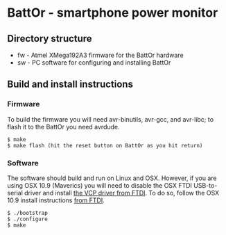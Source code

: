 # BattOr - smartphone power monitor

## Directory structure

* fw - Atmel XMega192A3 firmware for the BattOr hardware
* sw - PC software for configuring and installing BattOr

## Build and install instructions

### Firmware

To build the firmware you will need avr-binutils, avr-gcc, and avr-libc; to
flash it to the BattOr you need avrdude.

    $ make
    $ make flash (hit the reset button on BattOr as you hit return)

### Software

The software should build and run on Linux and OSX. However, if you are
using OSX 10.9 (Maverics) you will need to disable the OSX FTDI USB-to-serial
driver and install 
[the VCP driver from FTDI](http://www.ftdichip.com/Drivers/VCP.htm).
To do so, follow the OSX 10.9 install instructions 
[from FTDI](http://www.ftdichip.com/Support/Documents/AppNotes/AN_134_FTDI_Drivers_Installation_Guide_for_MAC_OSX.pdf).

    $ ./bootstrap
    $ ./configure
    $ make

